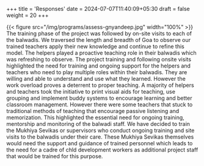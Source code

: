+++
title = 'Responses'
date = 2024-07-07T11:40:09+05:30
draft = false
weight = 20
+++

{{< figure src="/img/programs/assess-gnyandeep.jpg" width="100%" >}}
The training phase of the project was followed by on-site visits to each of the balwadis. We traversed the length and breadth of Goa to observe our trained teachers apply their new knowledge and continue to refine this model. The helpers played a proactive teaching role in their balwadis which was refreshing to observe. The project training and following onsite visits highlighted the need for training and ongoing support for the helpers and teachers who need to play multiple roles within their balwadis. They are willing and able to understand and use what they learned. However the work overload proves a deterrent to proper teaching. A majority of helpers and teachers took the initiative to print visual aids for teaching, use grouping and implement buddy systems to encourage learning and better classroom management. However there were some teachers that stuck to traditional methods of teaching that encourage passive listening and memorization. This highlighted the essential need for ongoing training, mentorship and monitoring of the balwadi staff. We have decided to train the Mukhiya Sevikas or supervisors who conduct ongoing training and site visits to the balwadis under their care. These Mukhiya Sevikas themselves would need the support and guidance of trained personnel which leads to the need for a cadre of chld development workers as additional project staff that would be trained for this purpose.
